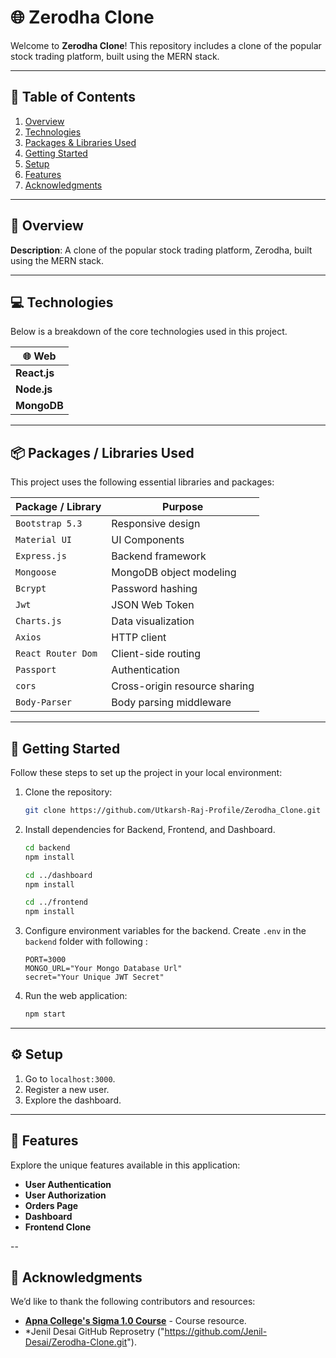 # 🌐 Zerodha Clone

Welcome to **Zerodha Clone**! This repository includes a clone of the popular stock trading platform, built using the MERN stack.

---

## 📑 Table of Contents

1. [Overview](#-overview)
2. [Technologies](#-technologies)
3. [Packages & Libraries Used](#-packages--libraries-used)
4. [Getting Started](#-getting-started)
5. [Setup](#-setup)
6. [Features](#-features)
8. [Acknowledgments](#-acknowledgments)

---

## 🌟 Overview

**Description**: A clone of the popular stock trading platform, Zerodha, built using the MERN stack.

---

## 💻 Technologies

Below is a breakdown of the core technologies used in this project.

| 🌐 Web       |
| ------------ |
| **React.js** |
| **Node.js**  |
| **MongoDB**  |

---

## 📦 Packages / Libraries Used

This project uses the following essential libraries and packages:

| Package / Library  | Purpose                       |
| ------------------ | ----------------------------- |
| `Bootstrap 5.3`    | Responsive design             |
| `Material UI`      | UI Components                 |
| `Express.js`       | Backend framework             |
| `Mongoose`         | MongoDB object modeling       |
| `Bcrypt`           | Password hashing              |
| `Jwt`              | JSON Web Token                |
| `Charts.js`        | Data visualization            |
| `Axios`            | HTTP client                   |
| `React Router Dom` | Client-side routing           |
| `Passport`         | Authentication                |
| `cors`             | Cross-origin resource sharing |
| `Body-Parser`      | Body parsing middleware       |

---

## 🚀 Getting Started

Follow these steps to set up the project in your local environment:

1. Clone the repository:
   ```bash
   git clone https://github.com/Utkarsh-Raj-Profile/Zerodha_Clone.git
   ```
2. Install dependencies for Backend, Frontend, and Dashboard.

   ```bash
   cd backend
   npm install
   ```

   ```bash
   cd ../dashboard
   npm install
   ```

   ```bash
   cd ../frontend
   npm install
   ```

3. Configure environment variables for the backend. Create `.env` in the `backend` folder with following :
   ```env
   PORT=3000
   MONGO_URL="Your Mongo Database Url"
   secret="Your Unique JWT Secret"
   ```
4. Run the web application:
   ```bash
   npm start
   ```

---

## ⚙️ Setup

1. Go to `localhost:3000`.
2. Register a new user.
3. Explore the dashboard.

---

## 🎯 Features

Explore the unique features available in this application:

- **User Authentication**
- **User Authorization**
- **Orders Page**
- **Dashboard**
- **Frontend Clone**

--

## 🙏 Acknowledgments

We’d like to thank the following contributors and resources:

- **[Apna College's Sigma 1.0 Course](https://www.apnacollege.in/)** - Course resource.
- *Jenil Desai GitHub Reprosetry ("https://github.com/Jenil-Desai/Zerodha-Clone.git").
